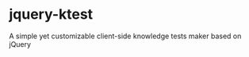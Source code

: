 jquery-ktest
============

A simple yet customizable client-side knowledge tests maker based on jQuery
